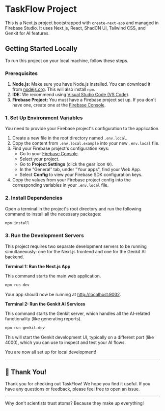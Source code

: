 # TaskFlow Project

This is a Next.js project bootstrapped with `create-next-app` and managed in Firebase Studio. It uses Next.js, React, ShadCN UI, Tailwind CSS, and Genkit for AI features.

## Getting Started Locally

To run this project on your local machine, follow these steps.

### Prerequisites

1.  **Node.js:** Make sure you have Node.js installed. You can download it from [nodejs.org](https://nodejs.org/). This will also install `npm`.
2.  **IDE:** We recommend using [Visual Studio Code (VS Code)](https://code.visualstudio.com/).
3.  **Firebase Project:** You must have a Firebase project set up. If you don't have one, create one at the [Firebase Console](https://console.firebase.google.com/).

### 1. Set Up Environment Variables

You need to provide your Firebase project's configuration to the application.

1.  Create a new file in the root directory named `.env.local`.
2.  Copy the content from `.env.local.example` into your new `.env.local` file.
3.  Find your Firebase project's configuration keys:
    *   Go to your [Firebase Console](https://console.firebase.google.com/).
    *   Select your project.
    *   Go to **Project Settings** (click the gear icon ⚙️).
    *   In the "General" tab, under "Your apps", find your Web App.
    *   Select **Config** to view your Firebase SDK configuration keys.
4.  Copy the values from your Firebase project config into the corresponding variables in your `.env.local` file.

### 2. Install Dependencies

Open a terminal in the project's root directory and run the following command to install all the necessary packages:

```bash
npm install
```

### 3. Run the Development Servers

This project requires two separate development servers to be running simultaneously: one for the Next.js frontend and one for the Genkit AI backend.

**Terminal 1: Run the Next.js App**

This command starts the main web application.

```bash
npm run dev
```

Your app should now be running at [http://localhost:9002](http://localhost:9002).

**Terminal 2: Run the Genkit AI Services**

This command starts the Genkit server, which handles all the AI-related functionality (like generating reports).

```bash
npm run genkit:dev
```

This will start the Genkit development UI, typically on a different port (like 4000), which you can use to inspect and test your AI flows.

You are now all set up for local development!

---
## 🙏 Thank You!

Thank you for checking out TaskFlow! We hope you find it useful. If you have any questions or feedback, please feel free to open an issue.

---
Why don't scientists trust atoms?
Because they make up everything!
